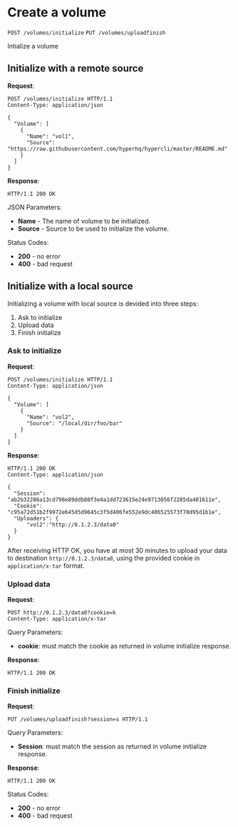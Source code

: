 # Create a volume

`POST /volumes/initialize`
`PUT /volumes/uploadfinish`

Intialize a volume

## Initialize with a remote source

**Request**:

    POST /volumes/initialize HTTP/1.1
    Content-Type: application/json

    {
      "Volume": [
        {
          "Name": "vol1",
          "Source": "https://raw.githubusercontent.com/hyperhq/hypercli/master/README.md"
        }
      ]
    }

**Response**:

    HTTP/1.1 200 OK

JSON Parameters:

- **Name** - The name of volume to be initialized.
- **Source** - Source to be used to initialize the volume.

Status Codes:

- **200** - no error
- **400**  - bad request

## Initialize with a local source

Initializing a volume with local source is devided into three steps:

1.   Ask to initialize
2.   Upload data
3.   Finish initialize

### Ask to initialize

**Request**:

    POST /volumes/initialize HTTP/1.1
    Content-Type: application/json

    {
      "Volume": [
        {
          "Name": "vol2",
          "Source": "/local/dir/foo/bar"
        }
      ]
    }

**Response**:

    HTTP/1.1 200 OK
    Content-Type: application/json

    {
      "Session": "ab2b32286a13cd798e89ddb80f3e4a1dd723615e24e9713056f2285da401611e",
      "Cookie": "c95a72d51b2f9972e645d5d9645c3f5d406fe552e9dc406525573f70d95d1b1e",
      "Uploaders": {
	      "vol2":"http://0.1.2.3/data0"
      }
    }

After receiving HTTP OK, you have at most 30 minutes to upload your data to destination `http://0.1.2.3/data0`, using the provided cookie in `application/x-tar` format.

### Upload data

**Request**:

    POST http://0.1.2.3/data0?cookie=k
    Content-Type: application/x-tar

Query Parameters:

-    **cookie**: must match the cookie as returned in volume initialize response.

**Response**:

    HTTP/1.1 200 OK

### Finish initialize

**Request**:

    PUT /volumes/uploadfinish?session=s HTTP/1.1

Query Parameters:

-    **Session**: must match the session as returned in volume initialize response.

**Response**:

    HTTP/1.1 200 OK

Status Codes:

- **200** - no error
- **400**  - bad request
